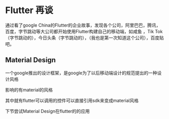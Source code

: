 # Flutter 再谈

  通过看了google China的Flutter的企业故事，发现各个公司，阿里巴巴，腾讯，百度，字节跳动等大公司都开始使用Flutter构建自己的移动端，如咸鱼 ，Tik Tok（字节跳动的），今日头条（字节跳动的），（我也是第一次知道这个公司），百度贴吧。

## Material Design



一个google推出的设计框架，是google为了以后移动端设计的规范提出的一种设计风格

 

影响的有material的风格

其中就有flutter可以调用的控件可以直接引用sdk来变成material风格



下节尝试Material Design在flutter的的应用